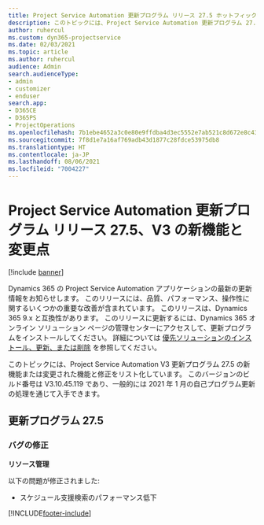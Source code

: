 ```yaml
---
title: Project Service Automation 更新プログラム リリース 27.5 ホットフィックス、V3 の新機能と変更点
description: このトピックには、Project Service Automation 更新プログラム 27.5 ホットフィックス、V3 で利用可能な機能と修正をリスト化しています。
author: ruhercul
ms.custom: dyn365-projectservice
ms.date: 02/03/2021
ms.topic: article
ms.author: ruhercul
audience: Admin
search.audienceType:
- admin
- customizer
- enduser
search.app:
- D365CE
- D365PS
- ProjectOperations
ms.openlocfilehash: 7b1ebe4652a3c0e80e9ffdba4d3ec5552e7ab521c8d672e8c43dbbcf461a92d6
ms.sourcegitcommit: 7f8d1e7a16af769adb43d1877c28fdce53975db8
ms.translationtype: HT
ms.contentlocale: ja-JP
ms.lasthandoff: 08/06/2021
ms.locfileid: "7004227"
---
```

# <a name="whats-new-or-changed-in-project-service-automation-update-release-275-v3"></a>Project Service Automation 更新プログラム リリース 27.5、V3 の新機能と変更点

[!include [banner](../includes/psa-now-project-operations.md)]

Dynamics 365 の Project Service Automation アプリケーションの最新の更新情報をお知らせします。 このリリースには、品質、パフォーマンス、操作性に関するいくつかの重要な改善が含まれています。 このリリースは、Dynamics 365 9.x と互換性があります。 このリリースに更新するには、Dynamics 365 オンライン ソリューション ページの管理センターにアクセスして、更新プログラムをインストールしてください。 詳細については [優先ソリューションのインストール、更新、または削除](/power-platform/admin/install-remove-preferred-solution) を参照してください。

このトピックには、Project Service Automation V3 更新プログラム 27.5 の新機能または変更された機能と修正をリスト化しています。 このバージョンのビルド番号は V3.10.45.119 であり、一般的には 2021 年 1 月の自己プログラム更新の処理を通じて入手できます。

## <a name="update-release-275"></a>更新プログラム 27.5

### <a name="bug-fixes"></a>バグの修正


**リソース管理**

以下の問題が修正されました:

- スケジュール支援検索のパフォーマンス低下


[!INCLUDE[footer-include](../includes/footer-banner.md)]